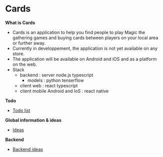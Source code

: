 # Cards

**What is Cards**
- Cards is an application to help you find people to play Magic the gathering games and buying cards between players on your local area or further away. 
- Currently in developpement, the application is not yet available on any store.
- The application will be available on Android and iOS and as a platform on the web.
- Stack
  - backend : server node.js typescript
    - models : python tenserflow
  - client web : react typescript 
  - client mobile Android and IoS : react native

**Todo**
- [Todo list](./todo.md)

**Global information & ideas**
- [Ideas](./idea.md)

**Backend**
- [Backend ideas](./cards-backend/ideas.md)
